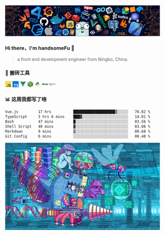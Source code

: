 ![](https://github.com/MrFu1998/MrFu1998/blob/master/header.png)

### Hi there，I'm handsomeFu 👋

> a front end development engineer from Ningbo, China.

### 🔧 搬砖工具
<code><img height="20" src="https://raw.githubusercontent.com/github/explore/80688e429a7d4ef2fca1e82350fe8e3517d3494d/topics/javascript/javascript.png"></code>
<code><img height="20" src="https://raw.githubusercontent.com/github/explore/80688e429a7d4ef2fca1e82350fe8e3517d3494d/topics/typescript/typescript.png"></code>
<code><img height="20" src="https://raw.githubusercontent.com/github/explore/80688e429a7d4ef2fca1e82350fe8e3517d3494d/topics/vue/vue.png"></code>
<code><img height="20" src="https://raw.githubusercontent.com/github/explore/80688e429a7d4ef2fca1e82350fe8e3517d3494d/topics/nodejs/nodejs.png"></code>
<code><img height="20" src="https://raw.githubusercontent.com/github/explore/80688e429a7d4ef2fca1e82350fe8e3517d3494d/topics/python/python.png"></code>
<code><img height="20" src="https://raw.githubusercontent.com/github/explore/80688e429a7d4ef2fca1e82350fe8e3517d3494d/topics/django/django.png"></code>
<code><img height="20" src="https://raw.githubusercontent.com/github/explore/80688e429a7d4ef2fca1e82350fe8e3517d3494d/topics/flask/flask.png"></code>



### 📊 这周我都写了啥
<!--START_SECTION:waka-->

```text
Vue.js         17 hrs          ███████████████████▒░░░░░   76.82 %
TypeScript     3 hrs 6 mins    ███▓░░░░░░░░░░░░░░░░░░░░░   14.01 %
Bash           47 mins         █░░░░░░░░░░░░░░░░░░░░░░░░   03.56 %
Shell Script   40 mins         ▓░░░░░░░░░░░░░░░░░░░░░░░░   03.08 %
Markdown       9 mins          ▒░░░░░░░░░░░░░░░░░░░░░░░░   00.68 %
Git Config     6 mins          ░░░░░░░░░░░░░░░░░░░░░░░░░   00.48 %
```

<!--END_SECTION:waka-->


<img src="https://github.com/MrFu1998/MrFu1998/blob/master/footer.gif" />

